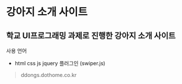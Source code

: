 # 강아지 소개 사이트

## 학교 UI프로그래밍 과제로 진행한 강아지 소개 사이트

사용 언어
- html css js jquery 플러그인 (swiper.js)

> ddongs.dothome.co.kr
